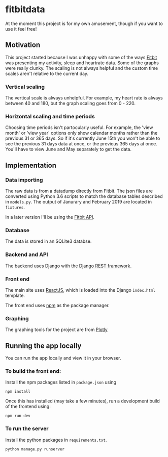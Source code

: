 # fitbitdata

At the moment this project is for my own amusement, though if you want to use it feel free! 

## Motivation

This project started because I was unhappy with some of the ways [Fitbit](https://www.fitbit.com/uk/home) was presenting my activity, sleep and heartrate data. Some of the graphs were really clunky. The scaling is not always helpful and the custom time scales aren't relative to the current day. 

### Vertical scaling

The vertical scale is always unhelpful. For example, my heart rate is always between 40 and 180, but the graph scaling goes from 0 - 220. 

### Horizontal scaling and time periods

Choosing time periods isn't partocularly useful. For example, the 'view month' or 'view year' options only show calendar months rather than the previous 31 or 365 days. So if it's currently June 15th you won't be able to see the previous 31 days data at once, or the previous 365 days at once. You'll have to view June and May separately to get the data. 

## Implementation

### Data importing

The raw data is from a datadump directly from Fitbit. The json files are converted using Python 3.6 scripts to match the database tables described in `models.py`. The output of Janurary and February 2019 are located in `fixtures`. 

In a later version I'll be using the [Fitbit API](https://dev.fitbit.com/build/reference/web-api/).

### Database

The data is stored in an SQLite3 databse. 

### Backend and API

The backend uses Django with the [Django REST framework](https://www.django-rest-framework.org/).

### Front end

The main site uses [ReactJS](https://reactjs.org/), which is loaded into the Django `index.html` template. 

The front end uses [npm](https://www.npmjs.com/) as the package manager.

### Graphing

The graphing tools for the project are from [Plotly](https://plot.ly/)

## Running the app locally

You can run the app locally and view it in your browser. 

### To build the front end:

Install the npm packages listed in `package.json` using

`npm install`

Once this has installed (may take a few minutes), run a development build of the frontend using:

`npm run dev`

### To run the server

Install the python packages in `requirements.txt`. 

`python manage.py runserver`


